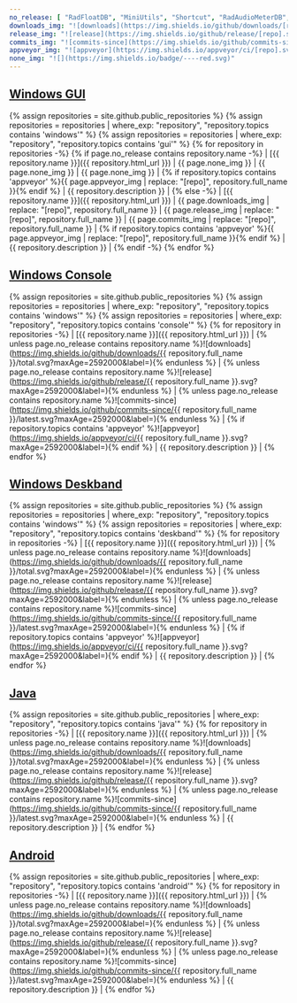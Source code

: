 ```yaml
---
no_release: [ "RadFloatDB", "MiniUtils", "Shortcut", "RadAudioMeterDB", "RadKeyLockDB", "Radboy", "SyntaxHighlighter", "TextUI" ]
downloads_img: "![downloads](https://img.shields.io/github/downloads/[repo]/total.svg?maxAge=2592000&label=)"
release_img: "![release](https://img.shields.io/github/release/[repo].svg?maxAge=2592000&label=)"
commits_img: "![commits-since](https://img.shields.io/github/commits-since/[repo]/latest.svg?maxAge=2592000&label=)"
appveyor_img: "![appveyor](https://img.shields.io/appveyor/ci/[repo].svg?maxAge=2592000&label=)"
none_img: "![](https://img.shields.io/badge/----red.svg)"
---
```

## [Windows GUI](https://github.com/RadAd?tab=repositories&q=%23windows+%23gui)
{% assign repositories = site.github.public_repositories %}
{% assign repositories = repositories | where_exp: "repository", "repository.topics contains 'windows'" %}
{% assign repositories = repositories | where_exp: "repository", "repository.topics contains 'gui'" %}
{% for repository in repositories -%}
{% if page.no_release contains repository.name -%}
| [{{ repository.name }}]({{ repository.html_url }}) | {{ page.none_img }} | {{ page.none_img }} | {{ page.none_img }} | {% if repository.topics contains 'appveyor' %}{{ page.appveyor_img | replace: "[repo]", repository.full_name }}{% endif %} | {{ repository.description }} |
{% else -%}
| [{{ repository.name }}]({{ repository.html_url }}) | {{ page.downloads_img | replace: "[repo]", repository.full_name }} | {{ page.release_img | replace: "[repo]", repository.full_name }} | {{ page.commits_img | replace: "[repo]", repository.full_name }} | {% if repository.topics contains 'appveyor' %}{{ page.appveyor_img | replace: "[repo]", repository.full_name }}{% endif %} | {{ repository.description }} |
{% endif -%}
{% endfor %}

## [Windows Console](https://github.com/RadAd?tab=repositories&q=%23windows+%23console)
{% assign repositories = site.github.public_repositories %}
{% assign repositories = repositories | where_exp: "repository", "repository.topics contains 'windows'" %}
{% assign repositories = repositories | where_exp: "repository", "repository.topics contains 'console'" %}
{% for repository in repositories -%}
| [{{ repository.name }}]({{ repository.html_url }}) | {% unless page.no_release contains repository.name %}![downloads](https://img.shields.io/github/downloads/{{ repository.full_name }}/total.svg?maxAge=2592000&label=){% endunless %} | {% unless page.no_release contains repository.name %}![release](https://img.shields.io/github/release/{{ repository.full_name }}.svg?maxAge=2592000&label=){% endunless %} | {% unless page.no_release contains repository.name %}![commits-since](https://img.shields.io/github/commits-since/{{ repository.full_name }}/latest.svg?maxAge=2592000&label=){% endunless %} | {% if repository.topics contains 'appveyor' %}![appveyor](https://img.shields.io/appveyor/ci/{{ repository.full_name }}.svg?maxAge=2592000&label=){% endif %} | {{ repository.description }} |
{% endfor %}

## [Windows Deskband](https://github.com/RadAd?tab=repositories&q=%23windows+%23deskband)
{% assign repositories = site.github.public_repositories %}
{% assign repositories = repositories | where_exp: "repository", "repository.topics contains 'windows'" %}
{% assign repositories = repositories | where_exp: "repository", "repository.topics contains 'deskband'" %}
{% for repository in repositories -%}
| [{{ repository.name }}]({{ repository.html_url }}) | {% unless page.no_release contains repository.name %}![downloads](https://img.shields.io/github/downloads/{{ repository.full_name }}/total.svg?maxAge=2592000&label=){% endunless %} | {% unless page.no_release contains repository.name %}![release](https://img.shields.io/github/release/{{ repository.full_name }}.svg?maxAge=2592000&label=){% endunless %} | {% unless page.no_release contains repository.name %}![commits-since](https://img.shields.io/github/commits-since/{{ repository.full_name }}/latest.svg?maxAge=2592000&label=){% endunless %} | {% if repository.topics contains 'appveyor' %}![appveyor](https://img.shields.io/appveyor/ci/{{ repository.full_name }}.svg?maxAge=2592000&label=){% endif %} | {{ repository.description }} |
{% endfor %}

## [Java](https://github.com/RadAd?tab=repositories&q=%23java)
{% assign repositories = site.github.public_repositories | where_exp: "repository", "repository.topics contains 'java'" %}
{% for repository in repositories -%}
| [{{ repository.name }}]({{ repository.html_url }}) | {% unless page.no_release contains repository.name %}![downloads](https://img.shields.io/github/downloads/{{ repository.full_name }}/total.svg?maxAge=2592000&label=){% endunless %} | {% unless page.no_release contains repository.name %}![release](https://img.shields.io/github/release/{{ repository.full_name }}.svg?maxAge=2592000&label=){% endunless %} | {% unless page.no_release contains repository.name %}![commits-since](https://img.shields.io/github/commits-since/{{ repository.full_name }}/latest.svg?maxAge=2592000&label=){% endunless %} | {{ repository.description }} |
{% endfor %}

## [Android](https://github.com/RadAd?tab=repositories&q=%23android)
{% assign repositories = site.github.public_repositories | where_exp: "repository", "repository.topics contains 'android'" %}
{% for repository in repositories -%}
| [{{ repository.name }}]({{ repository.html_url }}) | {% unless page.no_release contains repository.name %}![downloads](https://img.shields.io/github/downloads/{{ repository.full_name }}/total.svg?maxAge=2592000&label=){% endunless %} | {% unless page.no_release contains repository.name %}![release](https://img.shields.io/github/release/{{ repository.full_name }}.svg?maxAge=2592000&label=){% endunless %} | {% unless page.no_release contains repository.name %}![commits-since](https://img.shields.io/github/commits-since/{{ repository.full_name }}/latest.svg?maxAge=2592000&label=){% endunless %} | {{ repository.description }} |
{% endfor %}
